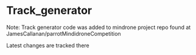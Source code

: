 # Track_generator

Note: Track generator code was added to mindrone project repo found at JamesCallanan/parrotMindidroneCompetition

Latest changes are tracked there

